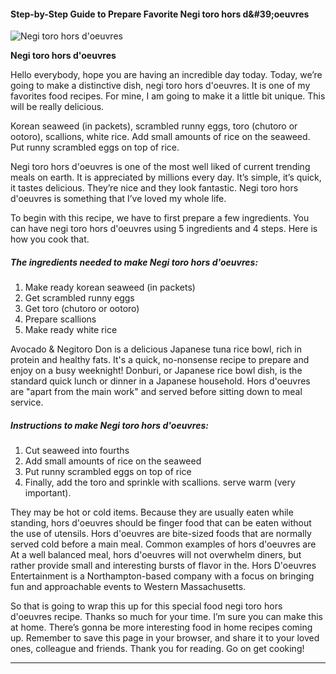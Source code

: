             

#### Step-by-Step Guide to Prepare Favorite Negi toro hors d&amp;#39;oeuvres

![Negi toro hors d'oeuvres](https://img-global.cpcdn.com/recipes/ef6c52715bd4ddf5/751x532cq70/negi-toro-hors-doeuvres-recipe-main-photo.jpg)

**Negi toro hors d'oeuvres**

Hello everybody, hope you are having an incredible day today. Today, we’re going to make a distinctive dish, negi toro hors d'oeuvres. It is one of my favorites food recipes. For mine, I am going to make it a little bit unique. This will be really delicious.

Korean seaweed (in packets), scrambled runny eggs, toro (chutoro or ootoro), scallions, white rice. Add small amounts of rice on the seaweed. Put runny scrambled eggs on top of rice.

Negi toro hors d'oeuvres is one of the most well liked of current trending meals on earth. It is appreciated by millions every day. It’s simple, it’s quick, it tastes delicious. They’re nice and they look fantastic. Negi toro hors d'oeuvres is something that I’ve loved my whole life.

To begin with this recipe, we have to first prepare a few ingredients. You can have negi toro hors d'oeuvres using 5 ingredients and 4 steps. Here is how you cook that.

##### The ingredients needed to make Negi toro hors d'oeuvres:

1.  Make ready korean seaweed (in packets)
2.  Get scrambled runny eggs
3.  Get toro (chutoro or ootoro)
4.  Prepare scallions
5.  Make ready white rice

Avocado & Negitoro Don is a delicious Japanese tuna rice bowl, rich in protein and healthy fats. It's a quick, no-nonsense recipe to prepare and enjoy on a busy weeknight! Donburi, or Japanese rice bowl dish, is the standard quick lunch or dinner in a Japanese household. Hors d'oeuvres are "apart from the main work" and served before sitting down to meal service.

##### Instructions to make Negi toro hors d'oeuvres:

1.  Cut seaweed into fourths
2.  Add small amounts of rice on the seaweed
3.  Put runny scrambled eggs on top of rice
4.  Finally, add the toro and sprinkle with scallions. serve warm (very important).

They may be hot or cold items. Because they are usually eaten while standing, hors d'oeuvres should be finger food that can be eaten without the use of utensils. Hors d'oeuvres are bite-sized foods that are normally served cold before a main meal. Common examples of hors d'oeuvres are At a well balanced meal, hors d'oeuvres will not overwhelm diners, but rather provide small and interesting bursts of flavor in the. Hors D'oeuvres Entertainment is a Northampton-based company with a focus on bringing fun and approachable events to Western Massachusetts.

So that is going to wrap this up for this special food negi toro hors d'oeuvres recipe. Thanks so much for your time. I’m sure you can make this at home. There’s gonna be more interesting food in home recipes coming up. Remember to save this page in your browser, and share it to your loved ones, colleague and friends. Thank you for reading. Go on get cooking!

* * *